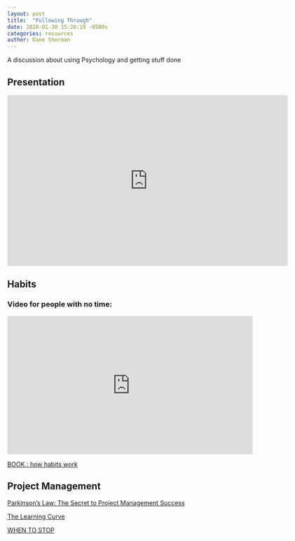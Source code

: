 ```yaml
---
layout: post
title:  "Following Through"
date: 2020-01-30 15:26:19 -0500s
categories: resources
author: Dane Sherman
---
```


A discussion about using Psychology and getting stuff done

## Presentation

<!--width="640" height="389"-->
<iframe src="https://docs.google.com/presentation/d/e/2PACX-1vS9mgVLQmtUt9wJ3CrJWbSw1AMpz_Y-fsM_eYfbk6KgCOYMqpKBpv_UyMsfN1pMyGtrTICX9Od1nLBj/embed?start=false&loop=false&delayms=60000" frameborder="0" width="640" height="389" allowfullscreen="true" mozallowfullscreen="true" webkitallowfullscreen="true"></iframe>

## Habits

### Video for people with no time:
<iframe width="560" height="315" src="https://www.youtube.com/embed/-XeS1f9Otac" frameborder="0" allow="accelerometer; autoplay; encrypted-media; gyroscope; picture-in-picture" allowfullscreen></iframe>

[BOOK : how habits work](https://charlesduhigg.com/how-habits-work/)

## Project Management 

[Parkinson’s Law: The Secret to Project Management Success](https://explore.easyprojects.net/blog/parkinsons-law-the-secret-to-project-management-success)

[The Learning Curve](https://medium.com/trafficandcopy/the-learning-curve-is-killer-be-aware-of-it-31404ce0d398)

[WHEN TO STOP](https://www.pmi.org/learning/library/project-failure-optimism-business-benefit-investigated-5808)